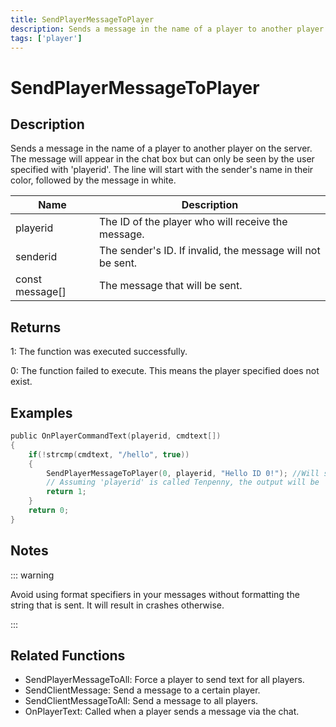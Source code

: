 ```yaml
---
title: SendPlayerMessageToPlayer
description: Sends a message in the name of a player to another player on the server.
tags: ['player']
---
```


# SendPlayerMessageToPlayer

<TagLinks />

## Description

Sends a message in the name of a player to another player on the server. The message will appear in the chat box but can only be seen by the user specified with 'playerid'. The line will start with the sender's name in their color, followed by the message in white.


| Name | Description |
|------|-------------|
|playerid | The ID of the player who will receive the message.|
|senderid | The sender's ID. If invalid, the message will not be sent.|
|const message[] | The message that will be sent.|


## Returns

 1: The function was executed successfully. 

 0: The function failed to execute. This means the player specified does not exist.


## Examples


```c
public OnPlayerCommandText(playerid, cmdtext[])
{
    if(!strcmp(cmdtext, "/hello", true))
    {
        SendPlayerMessageToPlayer(0, playerid, "Hello ID 0!"); //Will send a message to the user with the ID 0 in the name of the user who typed '/hello'.
        // Assuming 'playerid' is called Tenpenny, the output will be 'Tenpenny: Hello ID 0!'
        return 1;
    }
    return 0;
}
```


## Notes

::: warning

Avoid using format specifiers in your messages without formatting the string that is sent. It will result in crashes otherwise.


:::


## Related Functions


-  SendPlayerMessageToAll: Force a player to send text for all players.
-  SendClientMessage: Send a message to a certain player.
-  SendClientMessageToAll: Send a message to all players.
-  OnPlayerText: Called when a player sends a message via the chat.